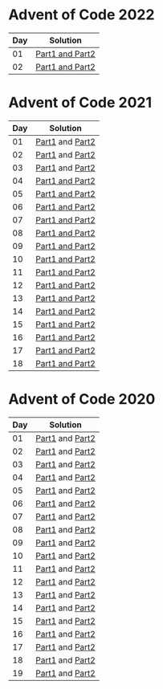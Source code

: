 # Advent of Code 2022

| Day | Solution                                                                             |
|-----|--------------------------------------------------------------------------------------|
| 01  | [Part1 and Part2](2022-kotlin/src/com/aleksandarpetrovski/aoc2022/day01/part0102.kt) |
| 02  | [Part1 and Part2](2022-kotlin/src/com/aleksandarpetrovski/aoc2022/day02/part0102.kt) |

# Advent of Code 2021

| Day | Solution                                                                              |
|-----|---------------------------------------------------------------------------------------|
| 01  | [Part1](2021-kotlin/src/day01/part01.kt) and [Part2](2021-kotlin/src/day01/part02.kt) |
| 02  | [Part1](2021-kotlin/src/day02/part01.kt) and [Part2](2021-kotlin/src/day02/part02.kt) |
| 03  | [Part1](2021-kotlin/src/day03/part01.kt) and [Part2](2021-kotlin/src/day03/part02.kt) |
| 04  | [Part1 and Part2](2021-kotlin/src/day04/part0102.kt)                                  |
| 05  | [Part1 and Part2](2021-kotlin/src/day05/part0102.kt)                                  |
| 06  | [Part1 and Part2](2021-kotlin/src/day06/part0102.kt)                                  |
| 07  | [Part1 and Part2](2021-kotlin/src/day07/part0102.kt)                                  |
| 08  | [Part1 and Part2](2021-kotlin/src/day08/part0102.kt)                                  |
| 09  | [Part1 and Part2](2021-kotlin/src/day09/part0102.kt)                                  |
| 10  | [Part1 and Part2](2021-kotlin/src/day10/part0102.kt)                                  |
| 11  | [Part1 and Part2](2021-kotlin/src/day11/part0102.kt)                                  |
| 12  | [Part1 and Part2](2021-kotlin/src/day12/part0102.kt)                                  |
| 13  | [Part1 and Part2](2021-kotlin/src/day13/part0102.kt)                                  |
| 14  | [Part1 and Part2](2021-kotlin/src/day14/part0102.kt)                                  |
| 15  | [Part1 and Part2](2021-kotlin/src/day15/part0102.kt)                                  |
| 16  | [Part1 and Part2](2021-kotlin/src/day16/part0102.kt)                                  |
| 17  | [Part1 and Part2](2021-kotlin/src/day17/part0102.kt)                                  |
| 18  | [Part1 and Part2](2021-kotlin/src/day18/part0102.kt)                                  |

# Advent of Code 2020

|Day| Solution                                                                                    |
|---|---------------------------------------------------------------------------------------------|
|01 | [Part1](2020-kotlin/src/day01/part01.kt) and [Part2](2020-kotlin/src/day01/part02.kt)       |
|02 | [Part1](2020-kotlin/src/day02/part01.kt) and [Part2](2020-kotlin/src/day02/part02.kt)       |
|03 | [Part1](2020-kotlin/src/day03/part01.kt) and [Part2](2020-kotlin/src/day03/part02.kt)       |
|04 | [Part1](2020-kotlin/src/day04/part01.kt) and [Part2](2020-kotlin/src/day04/part02.kt)       |
|05 | [Part1](2020-kotlin/src/day05/part01.kt) and [Part2](2020-kotlin/src/day05/part02.kt)       |
|06 | [Part1](2020-kotlin/src/day06/part01.kt) and [Part2](2020-kotlin/src/day06/part02.kt)       |
|07 | [Part1](2020-kotlin/src/day07/part01.kt) and [Part2](2020-kotlin/src/day07/part02.kt)       |
|08 | [Part1](2020-kotlin/src/day08/part01.kt) and [Part2](2020-kotlin/src/day08/part02.kt)       |
|09 | [Part1](2020-kotlin/src/day09/part01.kt) and [Part2](2020-kotlin/src/day09/part02.kt)       |
|10 | [Part1](2020-kotlin/src/day10/part01.kt) and [Part2](2020-kotlin/src/day10/part02.kt)       |
|11 | [Part1](2020-kotlin/src/day11/part01.kt) and [Part2](2020-kotlin/src/day11/part02.kt)       |
|12 | [Part1](2020-kotlin/src/day12/part01.kt) and [Part2](2020-kotlin/src/day12/part02.kt)       |
|13 | [Part1](2020-kotlin/src/day13/part01.kt) and [Part2](2020-kotlin/src/day13/part02.kt)       |
|14 | [Part1](2020-kotlin/src/day14/part01.kt) and [Part2](2020-kotlin/src/day14/part02.kt)       |
|15 | [Part1](2020-kotlin/src/day15/part01.kt) and [Part2](2020-kotlin/src/day15/part02.kt)       |
|16 | [Part1](2020-kotlin/src/day16/part01.kt) and [Part2](2020-kotlin/src/day16/part02.kt)       |
|17 | [Part1](2020-kotlin/src/day17/part01.kt) and [Part2](2020-kotlin/src/day17/part02.kt)       |
|18 | [Part1](2020-kotlin/src/day18/part01.kt) and [Part2](2020-kotlin/src/day18/part02.kt)       |
|19 | [Part1](2020-kotlin/src/day19/part01_02.kt) and [Part2](2020-kotlin/src/day19/part01_02.kt) |
